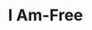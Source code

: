 ---
pid: pt109
title: I Am-Free
location_transcription: 14th + JFK Municipal Building.
coordinates: "[-75.163849006628, 39.953696272548]"
zipcode: '19125'
gen_neighborhood: River Wards
neighborhood: Fishtown,Kensington
outside_phl: 
age: '25'
age_range: 20-29
instagram: 
image_file_name: pt_109.jpg
proposal_transcription: A mural that pays homage to civil rights activists and opressed
  communities rising up against injustice (socio-economic, gender, racial, political).
  And/or a statue figure ripping off their chains of opression.
topic: Social Justice
topic_summary: '0'
type: 2D,Garden,Mural
keywords_other: 
credit: Esmeralda
image_labels: 
twitter: 
facebook: 
permalink: "/monuments/pt109/"
layout: item-page
---